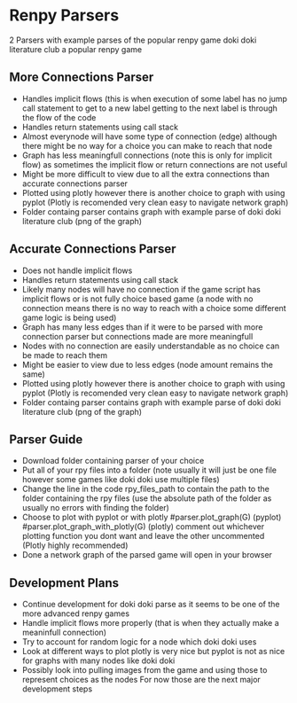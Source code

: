 # Renpy Parsers

2 Parsers with example parses of the popular renpy game doki doki literature club a popular renpy game

## More Connections Parser
- Handles implicit flows (this is when execution of some label has no jump call statement to get to a new label getting to the next label is through the flow of the code
- Handles return statements using call stack
- Almost everynode will have some type of connection (edge) although there might be no way for a choice you can make to reach that node
- Graph has less meaningfull connections (note this is only for implicit flow) as sometimes the implicit flow or return connections are not useful
- Might be more difficult to view due to all the extra connections than accurate connections parser
- Plotted using plotly however there is another choice to graph with using pyplot (Plotly is recomended very clean easy to navigate network graph)
- Folder containg parser contains graph with example parse of doki doki literature club (png of the graph)
## Accurate Connections Parser
- Does not handle implicit flows
- Handles return statements using call stack
- Likely many nodes will have no connection if the game script has implicit flows or is not fully choice based game (a node with no connection means there is no way to reach with a choice some different game logic is being used) 
- Graph has many less edges than if it were to be parsed with more connection parser but connections made are more meaningfull
- Nodes with no connection are easily understandable as no choice can be made to reach them
- Might be easier to view due to less edges (node amount remains the same)
- Plotted using plotly however there is another choice to graph with using pyplot (Plotly is recomended very clean easy to navigate network graph)
- Folder containg parser contains graph with example parse of doki doki literature club (png of the graph)
## Parser Guide
- Download folder containing parser of your choice
- Put all of your rpy files into a folder (note usually it will just be one file however some games like doki doki use multiple files)
- Change the line in the code rpy_files_path to contain the path to the folder containing the rpy files (use the absolute path of the folder as usually no errors with finding the folder)
- Choose to plot with pyplot or with plotly #parser.plot_graph(G) (pyplot) #parser.plot_graph_with_plotly(G) (plotly) comment out whichever plotting function you dont want and leave the other uncommented (Plotly highly recommended)
- Done a network graph of the parsed game will open in your browser

## Development Plans
- Continue development for doki doki parse as it seems to be one of the more advanced renpy games
- Handle implicit flows more properly (that is when they actually make a meaninfull connection)
- Try to account for random logic for a node which doki doki uses
- Look at different ways to plot plotly is very nice but pyplot is not as nice for graphs with many nodes like doki doki
- Possibly look into pulling images from the game and using those to represent choices as the nodes
For now those are the next major development steps
